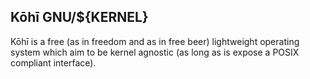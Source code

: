 ## Kōhī GNU/${KERNEL}

Kōhī is a free (as in freedom and as in free beer) lightweight operating system which aim to be kernel agnostic (as long as is expose a POSIX compliant interface).
